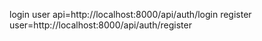 login user api=http://localhost:8000/api/auth/login
register user=http://localhost:8000/api/auth/register
